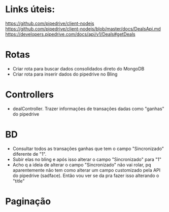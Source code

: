 # Links úteis:
https://github.com/pipedrive/client-nodejs
https://github.com/pipedrive/client-nodejs/blob/master/docs/DealsApi.md
https://developers.pipedrive.com/docs/api/v1/Deals#getDeals

# Rotas
* Criar rota para buscar dados consolidados direto do MongoDB
* Criar rota para inserir dados do pipedrive no Bling

# Controllers
* dealController. Trazer informações de transações dadas como "ganhas" do pipedrive
  
# BD
* Consultar todos as transações ganhas que tem o campo "Sincronizado" diferente de "1".
* Subir elas no bling e após isso alterar o campo "Sincronizado" para "1"
* Acho q a ideia de alterar o campo "Sincronizado" não vai rolar, pq aparentemente não tem como alterar um campo customizado
pela API do pipedrive (sadface). Então vou ver se da pra fazer isso alterando o "title"

# Paginação